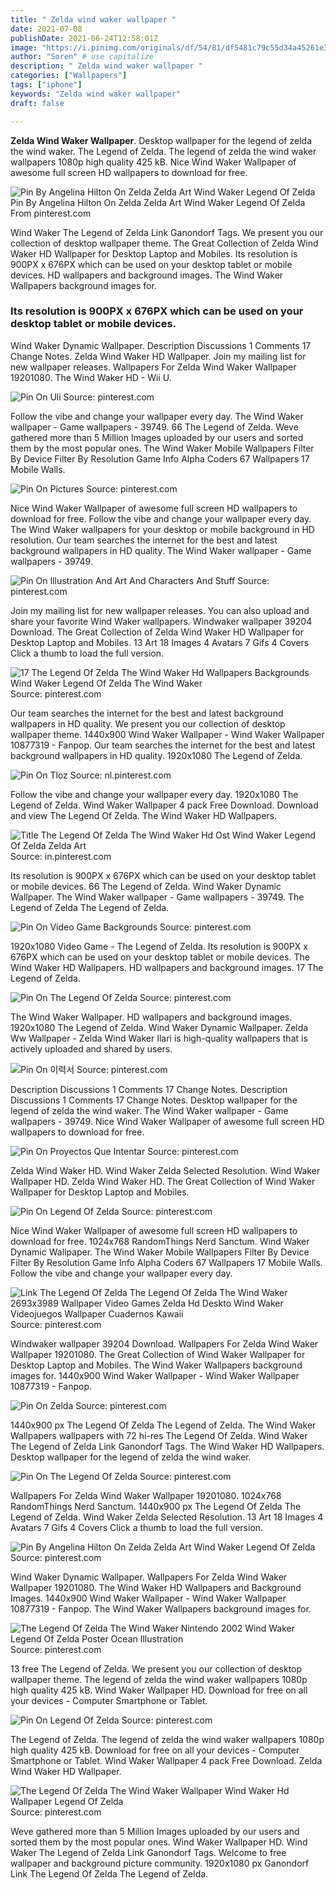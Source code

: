 ```yaml
---
title: " Zelda wind waker wallpaper "
date: 2021-07-08
publishDate: 2021-06-24T12:58:01Z
image: "https://i.pinimg.com/originals/df/54/81/df5481c79c55d34a45261e3fa9688dee.jpg"
author: "Soren" # use capitalize
description: " Zelda wind waker wallpaper "
categories: ["Wallpapers"]
tags: ["iphone"]
keywords: "Zelda wind waker wallpaper"
draft: false

---
```



**Zelda Wind Waker Wallpaper**. Desktop wallpaper for the legend of zelda the wind waker. The Legend of Zelda. The legend of zelda the wind waker wallpapers 1080p high quality 425 kB. Nice Wind Waker Wallpaper of awesome full screen HD wallpapers to download for free.

![Pin By Angelina Hilton On Zelda Zelda Art Wind Waker Legend Of Zelda](https://i.pinimg.com/originals/28/5b/ce/285bce9302b623bb2044dfb6dbbb8943.jpg "Pin By Angelina Hilton On Zelda Zelda Art Wind Waker Legend Of Zelda")
Pin By Angelina Hilton On Zelda Zelda Art Wind Waker Legend Of Zelda From pinterest.com


Wind Waker The Legend of Zelda Link Ganondorf Tags. We present you our collection of desktop wallpaper theme. The Great Collection of Zelda Wind Waker HD Wallpaper for Desktop Laptop and Mobiles. Its resolution is 900PX x 676PX which can be used on your desktop tablet or mobile devices. HD wallpapers and background images. The Wind Waker Wallpapers background images for.

### Its resolution is 900PX x 676PX which can be used on your desktop tablet or mobile devices.

Wind Waker Dynamic Wallpaper. Description Discussions 1 Comments 17 Change Notes. Zelda Wind Waker HD Wallpaper. Join my mailing list for new wallpaper releases. Wallpapers For Zelda Wind Waker Wallpaper 19201080. The Wind Waker HD - Wii U.


![Pin On Uli](https://i.pinimg.com/736x/ef/82/0f/ef820f7483845a635f7a3aaa6813a09f.jpg "Pin On Uli")
Source: pinterest.com

Follow the vibe and change your wallpaper every day. The Wind Waker wallpaper - Game wallpapers - 39749. 66 The Legend of Zelda. Weve gathered more than 5 Million Images uploaded by our users and sorted them by the most popular ones. The Wind Waker Mobile Wallpapers Filter By Device Filter By Resolution Game Info Alpha Coders 67 Wallpapers 17 Mobile Walls.

![Pin On Pictures](https://i.pinimg.com/originals/d8/4a/55/d84a55de5193a9b6582d916ca93e925c.png "Pin On Pictures")
Source: pinterest.com

Nice Wind Waker Wallpaper of awesome full screen HD wallpapers to download for free. Follow the vibe and change your wallpaper every day. The Wind Waker wallpapers for your desktop or mobile background in HD resolution. Our team searches the internet for the best and latest background wallpapers in HD quality. The Wind Waker wallpaper - Game wallpapers - 39749.

![Pin On Illustration And Art And Characters And Stuff](https://i.pinimg.com/originals/04/97/3c/04973c24dbcbfaa4a69d038d7021cacd.png "Pin On Illustration And Art And Characters And Stuff")
Source: pinterest.com

Join my mailing list for new wallpaper releases. You can also upload and share your favorite Wind Waker wallpapers. Windwaker wallpaper 39204 Download. The Great Collection of Zelda Wind Waker HD Wallpaper for Desktop Laptop and Mobiles. 13 Art 18 Images 4 Avatars 7 Gifs 4 Covers Click a thumb to load the full version.

![17 The Legend Of Zelda The Wind Waker Hd Wallpapers Backgrounds Wind Waker Legend Of Zelda The Wind Waker](https://i.pinimg.com/originals/70/4a/e4/704ae4c95c928a056d39b7a8ad7e6cac.jpg "17 The Legend Of Zelda The Wind Waker Hd Wallpapers Backgrounds Wind Waker Legend Of Zelda The Wind Waker")
Source: pinterest.com

Our team searches the internet for the best and latest background wallpapers in HD quality. We present you our collection of desktop wallpaper theme. 1440x900 Wind Waker Wallpaper - Wind Waker Wallpaper 10877319 - Fanpop. Our team searches the internet for the best and latest background wallpapers in HD quality. 1920x1080 The Legend of Zelda.

![Pin On Tloz](https://i.pinimg.com/originals/3c/e8/38/3ce838d22a8dc5f891fb66589e1409f3.jpg "Pin On Tloz")
Source: nl.pinterest.com

Follow the vibe and change your wallpaper every day. 1920x1080 The Legend of Zelda. Wind Waker Wallpaper 4 pack Free Download. Download and view The Legend Of Zelda. The Wind Waker HD Wallpapers.

![Title The Legend Of Zelda The Wind Waker Hd Ost Wind Waker Legend Of Zelda Zelda Art](https://i.pinimg.com/originals/43/ae/25/43ae2590684358e747fb0d86dd5af5bc.jpg "Title The Legend Of Zelda The Wind Waker Hd Ost Wind Waker Legend Of Zelda Zelda Art")
Source: in.pinterest.com

Its resolution is 900PX x 676PX which can be used on your desktop tablet or mobile devices. 66 The Legend of Zelda. Wind Waker Dynamic Wallpaper. The Wind Waker wallpaper - Game wallpapers - 39749. The Legend of Zelda The Legend of Zelda.

![Pin On Video Game Backgrounds](https://i.pinimg.com/originals/99/06/a8/9906a80b33a57cd3eea54e093359c8d4.jpg "Pin On Video Game Backgrounds")
Source: pinterest.com

1920x1080 Video Game - The Legend of Zelda. Its resolution is 900PX x 676PX which can be used on your desktop tablet or mobile devices. The Wind Waker HD Wallpapers. HD wallpapers and background images. 17 The Legend of Zelda.

![Pin On The Legend Of Zelda](https://i.pinimg.com/originals/c4/8a/f3/c48af316a424c2c94482c540abfd59b7.jpg "Pin On The Legend Of Zelda")
Source: pinterest.com

The Wind Waker Wallpaper. HD wallpapers and background images. 1920x1080 The Legend of Zelda. Wind Waker Dynamic Wallpaper. Zelda Ww Wallpaper - Zelda Wind Waker Ilari is high-quality wallpapers that is actively uploaded and shared by users.

![Pin On 이력서](https://i.pinimg.com/originals/69/ba/38/69ba38fbfe924d9aedc91448c0b8a064.jpg "Pin On 이력서")
Source: pinterest.com

Description Discussions 1 Comments 17 Change Notes. Description Discussions 1 Comments 17 Change Notes. Desktop wallpaper for the legend of zelda the wind waker. The Wind Waker wallpaper - Game wallpapers - 39749. Nice Wind Waker Wallpaper of awesome full screen HD wallpapers to download for free.

![Pin On Proyectos Que Intentar](https://i.pinimg.com/originals/94/6a/58/946a58f7b1ec39f1811b241305f20e56.jpg "Pin On Proyectos Que Intentar")
Source: pinterest.com

Zelda Wind Waker HD. Wind Waker Zelda Selected Resolution. Wind Waker Wallpaper HD. Zelda Wind Waker HD. The Great Collection of Wind Waker Wallpaper for Desktop Laptop and Mobiles.

![Pin On Legend Of Zelda](https://i.pinimg.com/originals/eb/80/81/eb80816a1986c7840fe44732a3b68947.jpg "Pin On Legend Of Zelda")
Source: pinterest.com

Nice Wind Waker Wallpaper of awesome full screen HD wallpapers to download for free. 1024x768 RandomThings Nerd Sanctum. Wind Waker Dynamic Wallpaper. The Wind Waker Mobile Wallpapers Filter By Device Filter By Resolution Game Info Alpha Coders 67 Wallpapers 17 Mobile Walls. Follow the vibe and change your wallpaper every day.

![Link The Legend Of Zelda The Legend Of Zelda The Wind Waker 2693x3989 Wallpaper Video Games Zelda Hd Deskto Wind Waker Videojuegos Wallpaper Cuadernos Kawaii](https://i.pinimg.com/originals/54/0f/1a/540f1abc486071f68bb64bd27c427f9d.jpg "Link The Legend Of Zelda The Legend Of Zelda The Wind Waker 2693x3989 Wallpaper Video Games Zelda Hd Deskto Wind Waker Videojuegos Wallpaper Cuadernos Kawaii")
Source: pinterest.com

Windwaker wallpaper 39204 Download. Wallpapers For Zelda Wind Waker Wallpaper 19201080. The Great Collection of Wind Waker Wallpaper for Desktop Laptop and Mobiles. The Wind Waker Wallpapers background images for. 1440x900 Wind Waker Wallpaper - Wind Waker Wallpaper 10877319 - Fanpop.

![Pin On Zelda](https://i.pinimg.com/originals/b0/4b/bc/b04bbc1f1ecf6e9de14b78cef517ebe5.jpg "Pin On Zelda")
Source: pinterest.com

1440x900 px The Legend Of Zelda The Legend of Zelda. The Wind Waker Wallpapers wallpapers with 72 hi-res The Legend Of Zelda. Wind Waker The Legend of Zelda Link Ganondorf Tags. The Wind Waker HD Wallpapers. Desktop wallpaper for the legend of zelda the wind waker.

![Pin On The Legend Of Zelda](https://i.pinimg.com/originals/2c/b5/1e/2cb51eaf813dc53209ee0824040b9b75.jpg "Pin On The Legend Of Zelda")
Source: pinterest.com

Wallpapers For Zelda Wind Waker Wallpaper 19201080. 1024x768 RandomThings Nerd Sanctum. 1440x900 px The Legend Of Zelda The Legend of Zelda. Wind Waker Zelda Selected Resolution. 13 Art 18 Images 4 Avatars 7 Gifs 4 Covers Click a thumb to load the full version.

![Pin By Angelina Hilton On Zelda Zelda Art Wind Waker Legend Of Zelda](https://i.pinimg.com/originals/28/5b/ce/285bce9302b623bb2044dfb6dbbb8943.jpg "Pin By Angelina Hilton On Zelda Zelda Art Wind Waker Legend Of Zelda")
Source: pinterest.com

Wind Waker Dynamic Wallpaper. Wallpapers For Zelda Wind Waker Wallpaper 19201080. The Wind Waker HD Wallpapers and Background Images. 1440x900 Wind Waker Wallpaper - Wind Waker Wallpaper 10877319 - Fanpop. The Wind Waker Wallpapers background images for.

![The Legend Of Zelda The Wind Waker Nintendo 2002 Wind Waker Legend Of Zelda Poster Ocean Illustration](http://images2.alphacoders.com/268/268722.png "The Legend Of Zelda The Wind Waker Nintendo 2002 Wind Waker Legend Of Zelda Poster Ocean Illustration")
Source: pinterest.com

13 free The Legend of Zelda. We present you our collection of desktop wallpaper theme. The legend of zelda the wind waker wallpapers 1080p high quality 425 kB. Wind Waker Wallpaper HD. Download for free on all your devices - Computer Smartphone or Tablet.

![Pin On Legend Of Zelda](https://i.pinimg.com/originals/b9/f2/44/b9f24402e6e5b707559d368984ffe680.jpg "Pin On Legend Of Zelda")
Source: pinterest.com

The Legend of Zelda. The legend of zelda the wind waker wallpapers 1080p high quality 425 kB. Download for free on all your devices - Computer Smartphone or Tablet. Wind Waker Wallpaper 4 pack Free Download. Zelda Wind Waker HD Wallpaper.

![The Legend Of Zelda The Wind Waker Wallpaper Wind Waker Hd Wallpaper Legend Of Zelda](https://i.pinimg.com/originals/df/54/81/df5481c79c55d34a45261e3fa9688dee.jpg "The Legend Of Zelda The Wind Waker Wallpaper Wind Waker Hd Wallpaper Legend Of Zelda")
Source: pinterest.com

Weve gathered more than 5 Million Images uploaded by our users and sorted them by the most popular ones. Wind Waker Wallpaper HD. Wind Waker The Legend of Zelda Link Ganondorf Tags. Welcome to free wallpaper and background picture community. 1920x1080 px Ganondorf Link The Legend Of Zelda The Legend of Zelda.

